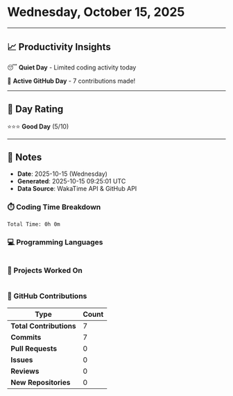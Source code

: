 # Wednesday, October 15, 2025

---

## 📈 Productivity Insights

😴 **Quiet Day** - Limited coding activity today

🚀 **Active GitHub Day** - 7 contributions made!

---

## 🎯 Day Rating

⭐⭐⭐ **Good Day** (5/10)

---

## 📝 Notes

- **Date**: 2025-10-15 (Wednesday)
- **Generated**: 2025-10-15 09:25:01 UTC
- **Data Source**: WakaTime API & GitHub API


### ⏱️ Coding Time Breakdown

```
Total Time: 0h 0m
```

### 💻 Programming Languages

```
```

### 📂 Projects Worked On

```
```


### 🐙 GitHub Contributions

| Type | Count |
|------|-------|
| **Total Contributions** | 7 |
| **Commits** | 7 |
| **Pull Requests** | 0 |
| **Issues** | 0 |
| **Reviews** | 0 |
| **New Repositories** | 0 |

